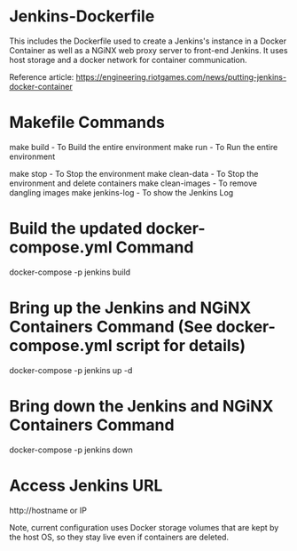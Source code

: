 # Jenkins-Dockerfile
This includes the Dockerfile used to create a Jenkins's instance in a Docker Container as well as a NGiNX web proxy server to front-end Jenkins. It uses host storage and a docker network for container communication.

Reference article: https://engineering.riotgames.com/news/putting-jenkins-docker-container

# Makefile Commands
  make build - To Build the entire environment
  make run - To Run the entire environment
  
  make stop - To Stop the environment
  make clean-data - To Stop the environment and delete containers
  make clean-images - To remove dangling images
  make jenkins-log - To show the Jenkins Log

# Build the updated docker-compose.yml Command
docker-compose -p jenkins build

# Bring up the Jenkins and NGiNX Containers Command (See docker-compose.yml script for details)
docker-compose -p jenkins up -d

# Bring down the Jenkins and NGiNX Containers Command 
docker-compose -p jenkins down

# Access Jenkins URL
http://hostname or IP

Note, current configuration uses Docker storage volumes that are kept by the host OS, so they stay live even if containers are deleted.
